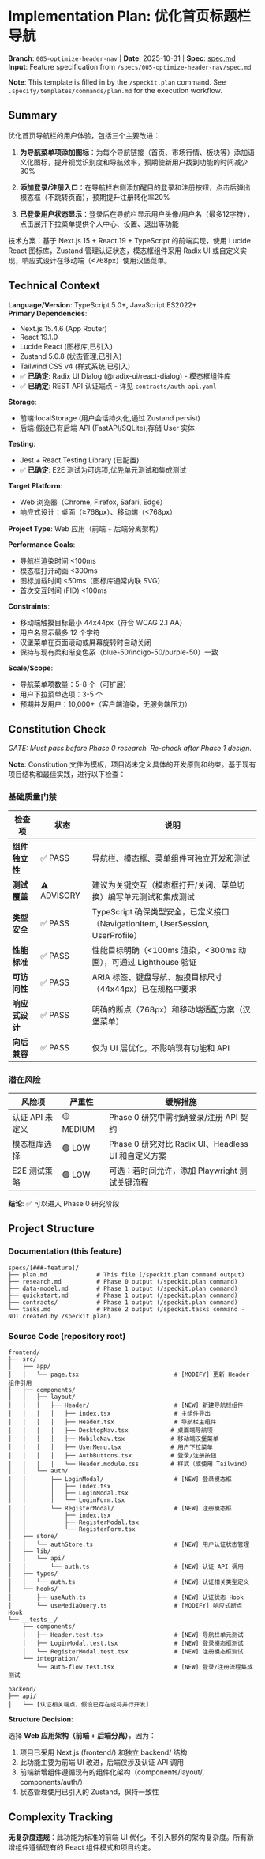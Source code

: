 # Implementation Plan: 优化首页标题栏导航

**Branch**: `005-optimize-header-nav` | **Date**: 2025-10-31 | **Spec**: [spec.md](./spec.md)
**Input**: Feature specification from `/specs/005-optimize-header-nav/spec.md`

**Note**: This template is filled in by the `/speckit.plan` command. See `.specify/templates/commands/plan.md` for the execution workflow.

## Summary

优化首页导航栏的用户体验，包括三个主要改进：

1. **为导航菜单项添加图标**：为每个导航链接（首页、市场行情、板块等）添加语义化图标，提升视觉识别度和导航效率，预期使新用户找到功能的时间减少30%

2. **添加登录/注册入口**：在导航栏右侧添加醒目的登录和注册按钮，点击后弹出模态框（不跳转页面），预期提升注册转化率20%

3. **已登录用户状态显示**：登录后在导航栏显示用户头像/用户名（最多12字符），点击展开下拉菜单提供个人中心、设置、退出等功能

技术方案：基于 Next.js 15 + React 19 + TypeScript 的前端实现，使用 Lucide React 图标库，Zustand 管理认证状态，模态框组件采用 Radix UI 或自定义实现，响应式设计在移动端（<768px）使用汉堡菜单。

## Technical Context

**Language/Version**: TypeScript 5.0+, JavaScript ES2022+  
**Primary Dependencies**: 
  - Next.js 15.4.6 (App Router)
  - React 19.1.0
  - Lucide React (图标库,已引入)
  - Zustand 5.0.8 (状态管理,已引入)
  - Tailwind CSS v4 (样式系统,已引入)
  - ✅ **已确定**: Radix UI Dialog (@radix-ui/react-dialog) - 模态框组件库
  - ✅ **已确定**: REST API 认证端点 - 详见 `contracts/auth-api.yaml`
  
**Storage**: 
  - 前端:localStorage (用户会话持久化,通过 Zustand persist)
  - 后端:假设已有后端 API (FastAPI/SQLite),存储 User 实体
  
**Testing**: 
  - Jest + React Testing Library (已配置)
  - ✅ **已确定**: E2E 测试为可选项,优先单元测试和集成测试
  
**Target Platform**: 
  - Web 浏览器（Chrome, Firefox, Safari, Edge）
  - 响应式设计：桌面（≥768px）、移动端（<768px）
  
**Project Type**: Web 应用（前端 + 后端分离架构）

**Performance Goals**: 
  - 导航栏渲染时间 <100ms
  - 模态框打开动画 <300ms
  - 图标加载时间 <50ms（图标库通常内联 SVG）
  - 首次交互时间 (FID) <100ms
  
**Constraints**: 
  - 移动端触摸目标最小 44x44px（符合 WCAG 2.1 AA）
  - 用户名显示最多 12 个字符
  - 汉堡菜单在页面滚动或屏幕旋转时自动关闭
  - 保持与现有柔和渐变色系（blue-50/indigo-50/purple-50）一致
  
**Scale/Scope**: 
  - 导航菜单项数量：5-8 个（可扩展）
  - 用户下拉菜单选项：3-5 个
  - 预期并发用户：10,000+（客户端渲染，无服务端压力）

## Constitution Check

*GATE: Must pass before Phase 0 research. Re-check after Phase 1 design.*

**Note**: Constitution 文件为模板，项目尚未定义具体的开发原则和约束。基于现有项目结构和最佳实践，进行以下检查：

### 基础质量门禁

| 检查项 | 状态 | 说明 |
|--------|------|------|
| **组件独立性** | ✅ PASS | 导航栏、模态框、菜单组件可独立开发和测试 |
| **测试覆盖** | ⚠️ ADVISORY | 建议为关键交互（模态框打开/关闭、菜单切换）编写单元测试和集成测试 |
| **类型安全** | ✅ PASS | TypeScript 确保类型安全，已定义接口（NavigationItem, UserSession, UserProfile） |
| **性能标准** | ✅ PASS | 性能目标明确（<100ms 渲染，<300ms 动画），可通过 Lighthouse 验证 |
| **可访问性** | ✅ PASS | ARIA 标签、键盘导航、触摸目标尺寸（44x44px）已在规格中要求 |
| **响应式设计** | ✅ PASS | 明确的断点（768px）和移动端适配方案（汉堡菜单） |
| **向后兼容** | ✅ PASS | 仅为 UI 层优化，不影响现有功能和 API |

### 潜在风险

| 风险项 | 严重性 | 缓解措施 |
|--------|--------|----------|
| 认证 API 未定义 | 🟡 MEDIUM | Phase 0 研究中需明确登录/注册 API 契约 |
| 模态框库选择 | 🟢 LOW | Phase 0 研究对比 Radix UI、Headless UI 和自定义方案 |
| E2E 测试策略 | 🟢 LOW | 可选：若时间允许，添加 Playwright 测试关键流程 |

**结论**: ✅ 可以进入 Phase 0 研究阶段

## Project Structure

### Documentation (this feature)

```text
specs/[###-feature]/
├── plan.md              # This file (/speckit.plan command output)
├── research.md          # Phase 0 output (/speckit.plan command)
├── data-model.md        # Phase 1 output (/speckit.plan command)
├── quickstart.md        # Phase 1 output (/speckit.plan command)
├── contracts/           # Phase 1 output (/speckit.plan command)
└── tasks.md             # Phase 2 output (/speckit.tasks command - NOT created by /speckit.plan)
```

### Source Code (repository root)

```text
frontend/
├── src/
│   ├── app/
│   │   └── page.tsx                           # [MODIFY] 更新 Header 组件引用
│   ├── components/
│   │   ├── layout/
│   │   │   ├── Header/                        # [NEW] 新建导航栏组件
│   │   │   │   ├── index.tsx                  # 主组件导出
│   │   │   │   ├── Header.tsx                 # 导航栏主组件
│   │   │   │   ├── DesktopNav.tsx            # 桌面端导航项
│   │   │   │   ├── MobileNav.tsx             # 移动端汉堡菜单
│   │   │   │   ├── UserMenu.tsx              # 用户下拉菜单
│   │   │   │   ├── AuthButtons.tsx           # 登录/注册按钮
│   │   │   │   └── Header.module.css         # 样式（或使用 Tailwind）
│   │   └── auth/
│   │       ├── LoginModal/                    # [NEW] 登录模态框
│   │       │   ├── index.tsx
│   │       │   ├── LoginModal.tsx
│   │       │   └── LoginForm.tsx
│   │       └── RegisterModal/                 # [NEW] 注册模态框
│   │           ├── index.tsx
│   │           ├── RegisterModal.tsx
│   │           └── RegisterForm.tsx
│   ├── store/
│   │   └── authStore.ts                       # [NEW] 用户认证状态管理
│   ├── lib/
│   │   └── api/
│   │       └── auth.ts                        # [NEW] 认证 API 调用
│   ├── types/
│   │   └── auth.ts                            # [NEW] 认证相关类型定义
│   └── hooks/
│       ├── useAuth.ts                         # [NEW] 认证状态 Hook
│       └── useMediaQuery.ts                   # [MODIFY] 响应式断点 Hook
└── __tests__/
    ├── components/
    │   ├── Header.test.tsx                    # [NEW] 导航栏单元测试
    │   ├── LoginModal.test.tsx                # [NEW] 登录模态框测试
    │   └── RegisterModal.test.tsx             # [NEW] 注册模态框测试
    └── integration/
        └── auth-flow.test.tsx                 # [NEW] 登录/注册流程集成测试

backend/
├── api/
│   └── [认证相关端点，假设已存在或将并行开发]
```

**Structure Decision**: 

选择 **Web 应用架构（前端 + 后端分离）**，因为：
1. 项目已采用 Next.js (frontend/) 和独立 backend/ 结构
2. 此功能主要为前端 UI 改进，后端仅涉及认证 API 调用
3. 前端新增组件遵循现有的组件化架构（components/layout/, components/auth/）
4. 状态管理使用已引入的 Zustand，保持一致性

## Complexity Tracking

**无复杂度违规**：此功能为标准的前端 UI 优化，不引入额外的架构复杂度。所有新增组件遵循现有的 React 组件模式和项目约定。
